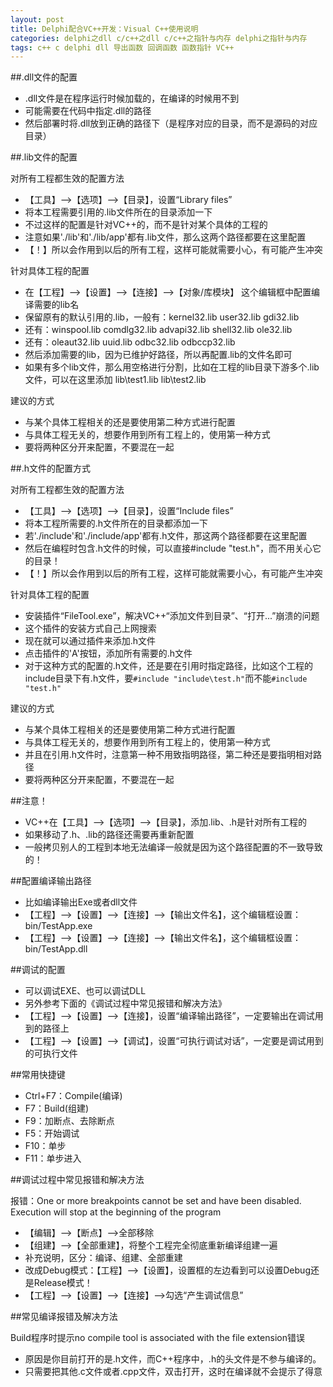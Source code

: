 ```yaml
---
layout: post
title: Delphi配合VC++开发：Visual C++使用说明
categories: delphi之dll c/c++之dll c/c++之指针与内存 delphi之指针与内存
tags: c++ c delphi dll 导出函数 回调函数 函数指针 VC++
---
```


##.dll文件的配置

* .dll文件是在程序运行时候加载的，在编译的时候用不到
* 可能需要在代码中指定.dll的路径
* 然后部署时将.dll放到正确的路径下（是程序对应的目录，而不是源码的对应目录）

##.lib文件的配置

对所有工程都生效的配置方法

* 【工具】-->【选项】-->【目录】，设置“Library files”
* 将本工程需要引用的.lib文件所在的目录添加一下
* 不过这样的配置是针对VC++的，而不是针对某个具体的工程的
* 注意如果'./lib'和'./lib/app'都有.lib文件，那么这两个路径都要在这里配置
* 【！】所以会作用到以后的所有工程，这样可能就需要小心，有可能产生冲突

针对具体工程的配置

* 在【工程】-->【设置】-->【连接】-->【对象/库模块】 这个编辑框中配置编译需要的lib名
* 保留原有的默认引用的.lib，一般有：kernel32.lib user32.lib gdi32.lib
* 还有：winspool.lib comdlg32.lib advapi32.lib shell32.lib ole32.lib
* 还有：oleaut32.lib uuid.lib odbc32.lib odbccp32.lib
* 然后添加需要的lib，因为已维护好路径，所以再配置.lib的文件名即可
* 如果有多个lib文件，那么用空格进行分割，比如在工程的lib目录下游多个.lib文件，可以在这里添加 lib\test1.lib lib\test2.lib

建议的方式

* 与某个具体工程相关的还是要使用第二种方式进行配置
* 与具体工程无关的，想要作用到所有工程上的，使用第一种方式
* 要将两种区分开来配置，不要混在一起

##.h文件的配置方式

对所有工程都生效的配置方法

* 【工具】-->【选项】-->【目录】，设置“Include files”
* 将本工程所需要的.h文件所在的目录都添加一下
* 若'./include'和'./include/app'都有.h文件，那这两个路径都要在这里配置
* 然后在编程时包含.h文件的时候，可以直接#include "test.h"，而不用关心它的目录！
* 【！】所以会作用到以后的所有工程，这样可能就需要小心，有可能产生冲突

针对具体工程的配置

* 安装插件“FileTool.exe”，解决VC++“添加文件到目录”、“打开...”崩溃的问题
* 这个插件的安装方式自己上网搜索
* 现在就可以通过插件来添加.h文件
* 点击插件的'A'按钮，添加所有需要的.h文件
* 对于这种方式的配置的.h文件，还是要在引用时指定路径，比如这个工程的include目录下有.h文件，要`#include "include\test.h"`而不能`#include "test.h"`

建议的方式

* 与某个具体工程相关的还是要使用第二种方式进行配置
* 与具体工程无关的，想要作用到所有工程上的，使用第一种方式
* 并且在引用.h文件时，注意第一种不用致指明路径，第二种还是要指明相对路径
* 要将两种区分开来配置，不要混在一起

##注意！

* VC++在【工具】-->【选项】-->【目录】，添加.lib、.h是针对所有工程的
* 如果移动了.h、.lib的路径还需要再重新配置
* 一般拷贝别人的工程到本地无法编译一般就是因为这个路径配置的不一致导致的！

##配置编译输出路径

* 比如编译输出Exe或者dll文件
* 【工程】-->【设置】-->【连接】-->【输出文件名】，这个编辑框设置：bin/TestApp.exe
* 【工程】-->【设置】-->【连接】-->【输出文件名】，这个编辑框设置：bin/TestApp.dll

##调试的配置

* 可以调试EXE、也可以调试DLL
* 另外参考下面的《调试过程中常见报错和解决方法》
* 【工程】-->【设置】-->【连接】，设置“编译输出路径”，一定要输出在调试用到的路径上
* 【工程】-->【设置】-->【调试】，设置“可执行调试对话”，一定要是调试用到的可执行文件

##常用快捷键

* Ctrl+F7：Compile(编译)
* F7：Build(组建)
* F9：加断点、去除断点
* F5：开始调试
* F10：单步
* F11：单步进入

##调试过程中常见报错和解决方法

报错：One or more breakpoints cannot be set and have been disabled. Execution will stop at the beginning of the program

* 【编辑】-->【断点】-->全部移除
* 【组建】-->【全部重建】，将整个工程完全彻底重新编译组建一遍
* 补充说明，区分：编译、组建、全部重建
* 改成Debug模式：【工程】–>【设置】，设置框的左边看到可以设置Debug还是Release模式！
* 【工程】-->【设置】-->【连接】-->勾选“产生调试信息”

##常见编译报错及解决方法

Build程序时提示no compile tool is associated with the file extension错误

* 原因是你目前打开的是.h文件，而C++程序中，.h的头文件是不参与编译的。
* 只需要把其他.c文件或者.cpp文件，双击打开，这时在编译就不会提示了得意
